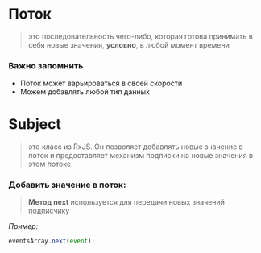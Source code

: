 # Поток
> это последовательность чего-либо, которая готова принимать в себя новые значения, <b>условно</b>, в любой момент времени

### Важно запомнить
- Поток может варьироваться в своей скорости
- Можем добавлять любой тип данных

# Subject
> это класс из RxJS. Он позволяет добавлять новые значение в поток и предоставляет механизм подписки на новые значения в этом потоке.

### Добавить значение в поток:
> <b>Метод next</b> используется для передачи новых значений подписчику

<i>Пример:</i>
```typescript
eventsArray.next(event);
```










